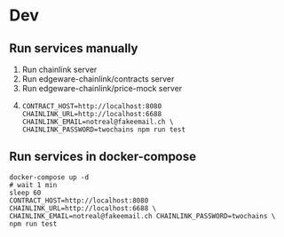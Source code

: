 # Dev

## Run services manually

1. Run chainlink server
2. Run edgeware-chainlink/contracts server
3. Run edgeware-chainlink/price-mock server
4. ```
   CONTRACT_HOST=http://localhost:8080 CHAINLINK_URL=http://localhost:6688 CHAINLINK_EMAIL=notreal@fakeemail.ch \
   CHAINLINK_PASSWORD=twochains npm run test
   ```

## Run services in docker-compose

```
docker-compose up -d
# wait 1 min
sleep 60
CONTRACT_HOST=http://localhost:8080 CHAINLINK_URL=http://localhost:6688 \
CHAINLINK_EMAIL=notreal@fakeemail.ch CHAINLINK_PASSWORD=twochains \
npm run test
```
